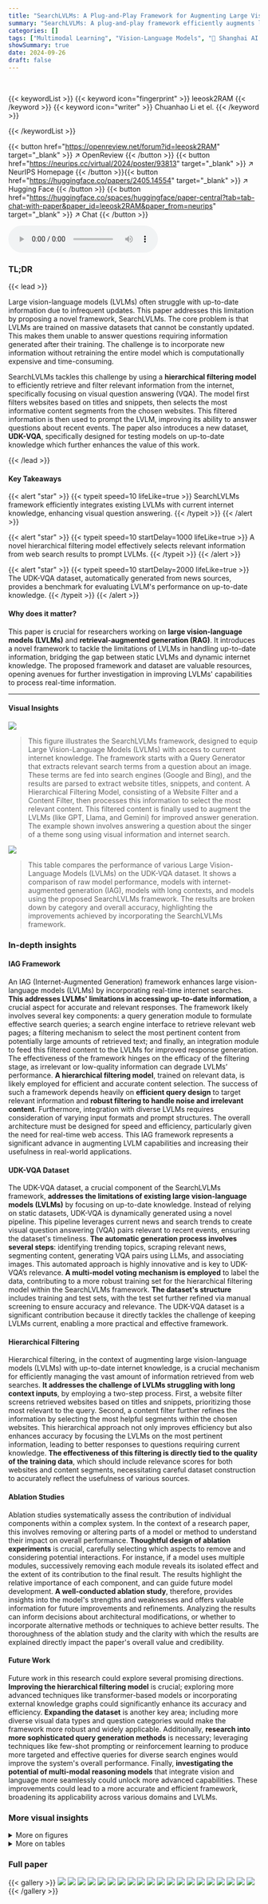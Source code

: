 ```yaml
---
title: "SearchLVLMs: A Plug-and-Play Framework for Augmenting Large Vision-Language Models by Searching Up-to-Date Internet Knowledge"
summary: "SearchLVLMs: A plug-and-play framework efficiently augments large vision-language models with up-to-date internet knowledge via hierarchical filtering, significantly improving accuracy on visual quest..."
categories: []
tags: ["Multimodal Learning", "Vision-Language Models", "🏢 Shanghai AI Laboratory",]
showSummary: true
date: 2024-09-26
draft: false
---
```


<br>

{{< keywordList >}}
{{< keyword icon="fingerprint" >}} leeosk2RAM {{< /keyword >}}
{{< keyword icon="writer" >}} Chuanhao Li et el. {{< /keyword >}}
 
{{< /keywordList >}}

{{< button href="https://openreview.net/forum?id=leeosk2RAM" target="_blank" >}}
↗ OpenReview
{{< /button >}}
{{< button href="https://neurips.cc/virtual/2024/poster/93813" target="_blank" >}}
↗ NeurIPS Homepage
{{< /button >}}{{< button href="https://huggingface.co/papers/2405.14554" target="_blank" >}}
↗ Hugging Face
{{< /button >}}
{{< button href="https://huggingface.co/spaces/huggingface/paper-central?tab=tab-chat-with-paper&paper_id=leeosk2RAM&paper_from=neurips" target="_blank" >}}
↗ Chat
{{< /button >}}



<audio controls>
    <source src="https://ai-paper-reviewer.com/leeosk2RAM/podcast.wav" type="audio/wav">
    Your browser does not support the audio element.
</audio>


### TL;DR


{{< lead >}}

Large vision-language models (LVLMs) often struggle with up-to-date information due to infrequent updates.  This paper addresses this limitation by proposing a novel framework, SearchLVLMs. The core problem is that LVLMs are trained on massive datasets that cannot be constantly updated. This makes them unable to answer questions requiring information generated after their training.  The challenge is to incorporate new information without retraining the entire model which is computationally expensive and time-consuming. 

SearchLVLMs tackles this challenge by using a **hierarchical filtering model** to efficiently retrieve and filter relevant information from the internet, specifically focusing on visual question answering (VQA). The model first filters websites based on titles and snippets, then selects the most informative content segments from the chosen websites.  This filtered information is then used to prompt the LVLM, improving its ability to answer questions about recent events. The paper also introduces a new dataset, **UDK-VQA**, specifically designed for testing models on up-to-date knowledge which further enhances the value of this work.

{{< /lead >}}


#### Key Takeaways

{{< alert "star" >}}
{{< typeit speed=10 lifeLike=true >}} SearchLVLMs framework efficiently integrates existing LVLMs with current internet knowledge, enhancing visual question answering. {{< /typeit >}}
{{< /alert >}}

{{< alert "star" >}}
{{< typeit speed=10 startDelay=1000 lifeLike=true >}} A novel hierarchical filtering model effectively selects relevant information from web search results to prompt LVLMs. {{< /typeit >}}
{{< /alert >}}

{{< alert "star" >}}
{{< typeit speed=10 startDelay=2000 lifeLike=true >}} The UDK-VQA dataset, automatically generated from news sources, provides a benchmark for evaluating LVLM's performance on up-to-date knowledge. {{< /typeit >}}
{{< /alert >}}

#### Why does it matter?
This paper is crucial for researchers working on **large vision-language models (LVLMs)** and **retrieval-augmented generation (RAG)**. It introduces a novel framework to tackle the limitations of LVLMs in handling up-to-date information, bridging the gap between static LVLMs and dynamic internet knowledge. The proposed framework and dataset are valuable resources, opening avenues for further investigation in improving LVLMs' capabilities to process real-time information.

------
#### Visual Insights



![](https://ai-paper-reviewer.com/leeosk2RAM/figures_1_1.jpg)

> This figure illustrates the SearchLVLMs framework, designed to equip Large Vision-Language Models (LVLMs) with access to current internet knowledge.  The framework starts with a Query Generator that extracts relevant search terms from a question about an image. These terms are fed into search engines (Google and Bing), and the results are parsed to extract website titles, snippets, and content.  A Hierarchical Filtering Model, consisting of a Website Filter and a Content Filter, then processes this information to select the most relevant content. This filtered content is finally used to augment the LVLMs (like GPT, Llama, and Gemini) for improved answer generation.  The example shown involves answering a question about the singer of a theme song using visual information and internet search.





![](https://ai-paper-reviewer.com/leeosk2RAM/tables_6_1.jpg)

> This table compares the performance of various Large Vision-Language Models (LVLMs) on the UDK-VQA dataset.  It shows a comparison of raw model performance, models with internet-augmented generation (IAG), models with long contexts, and models using the proposed SearchLVLMs framework. The results are broken down by category and overall accuracy, highlighting the improvements achieved by incorporating the SearchLVLMs framework.





### In-depth insights


#### IAG Framework
An IAG (Internet-Augmented Generation) framework enhances large vision-language models (LVLMs) by incorporating real-time internet searches.  **This addresses LVLMs' limitations in accessing up-to-date information**, a crucial aspect for accurate and relevant responses. The framework likely involves several key components: a query generation module to formulate effective search queries; a search engine interface to retrieve relevant web pages; a filtering mechanism to select the most pertinent content from potentially large amounts of retrieved text; and finally, an integration module to feed this filtered content to the LVLMs for improved response generation. The effectiveness of the framework hinges on the efficacy of the filtering stage, as irrelevant or low-quality information can degrade LVLMs’ performance.  **A hierarchical filtering model**, trained on relevant data, is likely employed for efficient and accurate content selection.  The success of such a framework depends heavily on **efficient query design** to target relevant information and **robust filtering to handle noise and irrelevant content**.  Furthermore, integration with diverse LVLMs requires consideration of varying input formats and prompt structures.  The overall architecture must be designed for speed and efficiency, particularly given the need for real-time web access.  This IAG framework represents a significant advance in augmenting LVLM capabilities and increasing their usefulness in real-world applications.

#### UDK-VQA Dataset
The UDK-VQA dataset, a crucial component of the SearchLVLMs framework, **addresses the limitations of existing large vision-language models (LVLMs)** by focusing on up-to-date knowledge.  Instead of relying on static datasets, UDK-VQA is dynamically generated using a novel pipeline. This pipeline leverages current news and search trends to create visual question answering (VQA) pairs relevant to recent events, ensuring the dataset's timeliness.  **The automatic generation process involves several steps**: identifying trending topics, scraping relevant news, segmenting content, generating VQA pairs using LLMs, and associating images.  This automated approach is highly innovative and is key to UDK-VQA’s relevance.  **A multi-model voting mechanism is employed** to label the data, contributing to a more robust training set for the hierarchical filtering model within the SearchLVLMs framework.  **The dataset's structure** includes training and test sets, with the test set further refined via manual screening to ensure accuracy and relevance. The UDK-VQA dataset is a significant contribution because it directly tackles the challenge of keeping LVLMs current, enabling a more practical and effective framework.

#### Hierarchical Filtering
Hierarchical filtering, in the context of augmenting large vision-language models (LVLMs) with up-to-date internet knowledge, is a crucial mechanism for efficiently managing the vast amount of information retrieved from web searches.  **It addresses the challenge of LVLMs struggling with long context inputs**, by employing a two-step process. First, a website filter screens retrieved websites based on titles and snippets, prioritizing those most relevant to the query.  Second, a content filter further refines the information by selecting the most helpful segments within the chosen websites.  This hierarchical approach not only improves efficiency but also enhances accuracy by focusing the LVLMs on the most pertinent information, leading to better responses to questions requiring current knowledge.  **The effectiveness of this filtering is directly tied to the quality of the training data**, which should include relevance scores for both websites and content segments, necessitating careful dataset construction to accurately reflect the usefulness of various sources.

#### Ablation Studies
Ablation studies systematically assess the contribution of individual components within a complex system.  In the context of a research paper, this involves removing or altering parts of a model or method to understand their impact on overall performance.  **Thoughtful design of ablation experiments** is crucial, carefully selecting which aspects to remove and considering potential interactions.  For instance, if a model uses multiple modules, successively removing each module reveals its isolated effect and the extent of its contribution to the final result.   The results highlight the relative importance of each component, and can guide future model development. **A well-conducted ablation study**, therefore, provides insights into the model's strengths and weaknesses and offers valuable information for future improvements and refinements.   Analyzing the results can inform decisions about architectural modifications, or whether to incorporate alternative methods or techniques to achieve better results. The thoroughness of the ablation study and the clarity with which the results are explained directly impact the paper's overall value and credibility.

#### Future Work
Future work in this research could explore several promising directions. **Improving the hierarchical filtering model** is crucial; exploring more advanced techniques like transformer-based models or incorporating external knowledge graphs could significantly enhance its accuracy and efficiency.  **Expanding the dataset** is another key area; including more diverse visual data types and question categories would make the framework more robust and widely applicable. Additionally, **research into more sophisticated query generation methods** is necessary; leveraging techniques like few-shot prompting or reinforcement learning to produce more targeted and effective queries for diverse search engines would improve the system's overall performance.  Finally, **investigating the potential of multi-modal reasoning models** that integrate vision and language more seamlessly could unlock more advanced capabilities. These improvements could lead to a more accurate and efficient framework, broadening its applicability across various domains and LVLMs.


### More visual insights

<details>
<summary>More on figures
</summary>


![](https://ai-paper-reviewer.com/leeosk2RAM/figures_4_1.jpg)

> This figure illustrates the pipeline for automatically generating news-related visual question answering (VQA) samples for the UDK-VQA dataset.  It begins with query collection from Google Daily Search Trends and manual sources.  These queries are used to search for and parse relevant news articles using Google and Bing.  The text is segmented, and GPT-3.5 generates question-answer pairs, an entity is extracted and replaced with its hypernym to create VQA questions.  Bing Image Search finds images, and clustering reduces outliers.  Finally, a multi-model voting mechanism assigns pseudo-scores for training the filtering model. Manual screening creates the test set, ensuring data quality and avoiding training-test overlap. Queries from different time periods generate samples from different periods, preventing data leakage.


![](https://ai-paper-reviewer.com/leeosk2RAM/figures_5_1.jpg)

> This figure illustrates the SearchLVLMs framework.  It shows the process of using a query generator to extract queries from a question and image, then using a search engine to find relevant websites. A hierarchical filtering model is used to efficiently select the most helpful content from these websites. Finally, this filtered content is used to prompt large vision-language models (LVLMs) for augmented generation, enhancing their ability to answer questions using up-to-date knowledge.


![](https://ai-paper-reviewer.com/leeosk2RAM/figures_8_1.jpg)

> This radar chart visualizes the performance of different Large Vision-Language Models (LVLMs) when using various methods for generating pseudo-scores during the training of a hierarchical filtering model.  The models are arranged around the perimeter, with their accuracy scores represented by the radial distance from the center. The different pseudo-score generation methods are represented by different colored lines. The chart allows for a comparison of model performance across different pseudo-score strategies, showing which models benefit most from each approach. The shaded area represents the range of accuracy achieved by various models using each method.


![](https://ai-paper-reviewer.com/leeosk2RAM/figures_9_1.jpg)

> This figure shows examples of training and test samples used in the UDK-VQA dataset. The training samples (a) demonstrate the question-answer pairs generated, showing a title, snippet, and selected segment from the news articles for training the hierarchical filtering model. The test samples (b) showcase examples of how questions are constructed and presented along with their answers, which include both correct and incorrect options.  Part (c) provides a statistical breakdown of categories in the UDK-VQA test set, visualizing the distribution of various news categories, such as entertainment, politics, sports, and technology.


![](https://ai-paper-reviewer.com/leeosk2RAM/figures_9_2.jpg)

> This figure visualizes examples of training and test samples used in the UDK-VQA dataset, highlighting the diversity of questions and images. It also shows the distribution of categories in the test set, indicating the balance and representativeness of the dataset.


![](https://ai-paper-reviewer.com/leeosk2RAM/figures_13_1.jpg)

> This figure shows the overall pipeline for automatically generating news-related VQA samples for the UDK-VQA dataset.  It details the steps involved, starting with query collection from Google Daily Search Trends and manual searches, followed by question generation using GPT-3.5, image retrieval and clustering using Bing Image Search, pseudo-score generation using multiple LVLMs, and finally manual screening for test set quality assurance. The pipeline aims to create VQA samples that require both visual and textual understanding of up-to-date information. 


</details>




<details>
<summary>More on tables
</summary>


![](https://ai-paper-reviewer.com/leeosk2RAM/tables_7_1.jpg)
> This table compares the performance of different Large Vision-Language Models (LVLMs) on three different datasets: GQA, InfoSeek, and A-OKVQA.  The datasets are categorized based on whether they rely on external knowledge (NRK - No external knowledge, RCK - Rely on commonsense knowledge).  The table shows the performance of each model with and without the proposed SearchLVLMs framework.  It helps demonstrate the framework's generalizability beyond up-to-date knowledge.

![](https://ai-paper-reviewer.com/leeosk2RAM/tables_8_1.jpg)
> This table presents the ablation study results evaluating the impact of different components of the SearchLVLMs framework on the UDK-VQA dataset. It shows the performance gains achieved by incorporating each component, comparing against a baseline (Raw) and other simplified IAG methods. The components analyzed include the hierarchical filtering model (using different LLMs), the question query generator (with various methods such as NER, LLAMA3, GPT-3.5), and the image query generator (using Bing Visual Search). The table highlights the effectiveness of each component and demonstrates the synergistic effect of combining them within the proposed framework.

![](https://ai-paper-reviewer.com/leeosk2RAM/tables_8_2.jpg)
> This table presents the results of experiments conducted to evaluate different training strategies for the hierarchical filtering model within the SearchLVLMs framework.  It compares the performance of using a joint training strategy (training the LVLMs and the hierarchical filtering model simultaneously) versus a separate training strategy (training the hierarchical filtering model independently, with the LVLMs fixed).  The table shows that separate training yields significantly better results in terms of accuracy for both the Qwen-VL and LLaVA-1.5 models.

![](https://ai-paper-reviewer.com/leeosk2RAM/tables_13_1.jpg)
> This table presents the results of experiments on snippet completeness. It compares the performance of three different strategies for handling incomplete website snippets: using all snippets (Raw), discarding incomplete snippets (Discard), and using a mixture of complete and incomplete snippets (Mixture). The table shows that discarding incomplete snippets leads to a significant performance loss, while using a mixture of complete and incomplete snippets yields results close to using all snippets.

![](https://ai-paper-reviewer.com/leeosk2RAM/tables_14_1.jpg)
> This table compares the performance of several state-of-the-art Large Vision-Language Models (LVLMs) on the UDK-VQA-20240905 dataset.  It shows the accuracy of each model (Raw, IAG, and Ours variants) across different categories (game, sports, society, entertainment, economy), as well as the overall accuracy.  The 'Ours' variant represents the performance of the models when integrated with the proposed SearchLVLMs framework.

</details>




### Full paper

{{< gallery >}}
<img src="https://ai-paper-reviewer.com/leeosk2RAM/1.png" class="grid-w50 md:grid-w33 xl:grid-w25" />
<img src="https://ai-paper-reviewer.com/leeosk2RAM/2.png" class="grid-w50 md:grid-w33 xl:grid-w25" />
<img src="https://ai-paper-reviewer.com/leeosk2RAM/3.png" class="grid-w50 md:grid-w33 xl:grid-w25" />
<img src="https://ai-paper-reviewer.com/leeosk2RAM/4.png" class="grid-w50 md:grid-w33 xl:grid-w25" />
<img src="https://ai-paper-reviewer.com/leeosk2RAM/5.png" class="grid-w50 md:grid-w33 xl:grid-w25" />
<img src="https://ai-paper-reviewer.com/leeosk2RAM/6.png" class="grid-w50 md:grid-w33 xl:grid-w25" />
<img src="https://ai-paper-reviewer.com/leeosk2RAM/7.png" class="grid-w50 md:grid-w33 xl:grid-w25" />
<img src="https://ai-paper-reviewer.com/leeosk2RAM/8.png" class="grid-w50 md:grid-w33 xl:grid-w25" />
<img src="https://ai-paper-reviewer.com/leeosk2RAM/9.png" class="grid-w50 md:grid-w33 xl:grid-w25" />
<img src="https://ai-paper-reviewer.com/leeosk2RAM/10.png" class="grid-w50 md:grid-w33 xl:grid-w25" />
<img src="https://ai-paper-reviewer.com/leeosk2RAM/11.png" class="grid-w50 md:grid-w33 xl:grid-w25" />
<img src="https://ai-paper-reviewer.com/leeosk2RAM/12.png" class="grid-w50 md:grid-w33 xl:grid-w25" />
<img src="https://ai-paper-reviewer.com/leeosk2RAM/13.png" class="grid-w50 md:grid-w33 xl:grid-w25" />
<img src="https://ai-paper-reviewer.com/leeosk2RAM/14.png" class="grid-w50 md:grid-w33 xl:grid-w25" />
<img src="https://ai-paper-reviewer.com/leeosk2RAM/15.png" class="grid-w50 md:grid-w33 xl:grid-w25" />
<img src="https://ai-paper-reviewer.com/leeosk2RAM/16.png" class="grid-w50 md:grid-w33 xl:grid-w25" />
<img src="https://ai-paper-reviewer.com/leeosk2RAM/17.png" class="grid-w50 md:grid-w33 xl:grid-w25" />
<img src="https://ai-paper-reviewer.com/leeosk2RAM/18.png" class="grid-w50 md:grid-w33 xl:grid-w25" />
<img src="https://ai-paper-reviewer.com/leeosk2RAM/19.png" class="grid-w50 md:grid-w33 xl:grid-w25" />
<img src="https://ai-paper-reviewer.com/leeosk2RAM/20.png" class="grid-w50 md:grid-w33 xl:grid-w25" />
{{< /gallery >}}